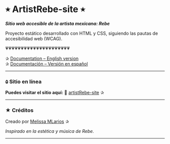 # ⭒ ArtistRebe-site ⭒

***Sitio web accesible de la artista mexicana: Rebe***

Proyecto estático desarrollado con HTML y CSS, 
siguiendo las pautas de accesibilidad web (WCAG).

💗💗💗💗💗💗💗💗💗💗💗💗💗💗💗💗💗💗💗💗💗

✰ [Documentation – English version](docs/README.en.md)  
✰ [Documentación – Versión en español](docs/README.es.md)

________________________________________________________________

### ۵ Sitio en línea

**Puedes visitar el sitio aquí:**
🔗 [artistRebe-site](https://mellr7.github.io/artistRebe-site/) ✰

________________________________________________________________

### ★ Créditos

Creado por [Melissa MLarios](https://github.com/mellr7) ✰

*Inspirado en la estética y música de Rebe.*

________________________________________________________________



